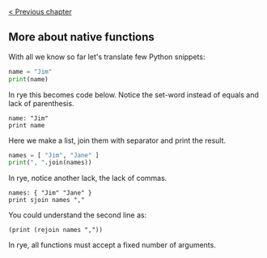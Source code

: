 [&lt; Previous chapter](./INTRO_1.md)

## More about native functions

With all we know so far let's translate few Python snippets:

```python
name = "Jim"
print(name)
```
In rye this becomes code below. Notice the set-word instead of equals and lack of parenthesis.

```factor
name: "Jim"
print name
```
Here we make a list, join them with separator and print the result.

```python
names = [ "Jim", "Jane" ]
print(", ".join(names))
```
In rye, notice another lack, the lack of commas.

```factor
names: { "Jim" "Jane" }
print sjoin names ","
```
You could understand the second line as:
```factor
(print (rejoin names ","))
```
In rye, all functions must accept a fixed number of arguments.
